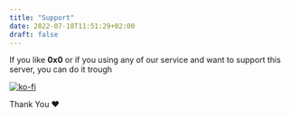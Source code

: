 ```yaml
---
title: "Support"
date: 2022-07-18T11:51:29+02:00
draft: false
---
```


If you like **0x0** or if you using any of our service and want to support this server, you can do it trough 

[![ko-fi](https://ko-fi.com/img/githubbutton_sm.svg)](https://ko-fi.com/D1D5DMOTA)

Thank You ❤️
